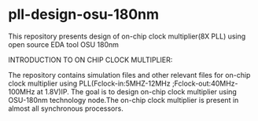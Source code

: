 # pll-design-osu-180nm
This repository presents design of on-chip clock multiplier(8X PLL) using open source EDA tool OSU 180nm 

INTRODUCTION TO ON CHIP CLOCK MULTIPLIER:

The repository contains simulation files and other relevant files for on-chip clock multiplier using PLL(Fclock-in:5MHZ-12MHz ;Fclock-out:40MHz-100MHz at 1.8V)IP.
The goal is to design on-chip clock multiplier using OSU-180nm technology node.The on-chip clock multiplier is present in almost all synchronous processors.

